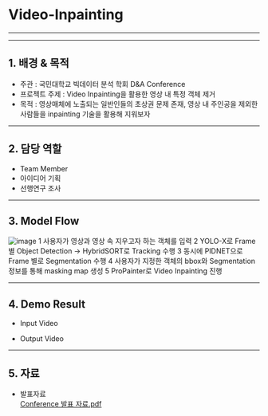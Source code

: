 # Video-Inpainting
---
---
## 1. 배경 & 목적
- 주관 : 국민대학교 빅데이터 분석 학회 D&A Conference
- 프로젝트 주제 : Video Inpainting을 활용한 영상 내 특정 객체 제거
- 목적 : 영상매체에 노출되는 일반인들의 초상권 문제 존재, 영상 내 주인공을 제외한 사람들을 inpainting 기술을 활용해 지워보자

---
## 2. 담당 역할
- Team Member
- 아이디어 기획
- 선행연구 조사
---
## 3. Model Flow
![image](https://github.com/jihwan21/Video-Inpainting/assets/96354328/1ed5230e-cd10-4736-a915-dedd335e2b7d)
1 사용자가 영상과 영상 속 지우고자 하는 객체를 입력
2 YOLO-X로 Frame 별 Object Detection -> HybridSORT로 Tracking 수행
3 동시에 PIDNET으로 Frame 별로 Segmentation 수행
4 사용자가 지정한 객체의 bbox와 Segmentation 정보를 통해 masking map 생성
5 ProPainter로 Video Inpainting 진행

---
## 4. Demo Result
- Input Video

- Output Video

---
## 5. 자료
- 발표자료  
  [Conference 발표 자료.pdf](https://drive.google.com/file/d/17PPLhjVO9o_DAe3eckQtZkmQsibEAiNz/view?usp=drive_link)  

